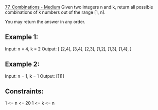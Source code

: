 [77. Combinations - Medium](https://leetcode.com/problems/combinations/)
Given two integers n and k, return all possible combinations of k numbers out of the range [1, n].

You may return the answer in any order.

## Example 1:

Input: n = 4, k = 2
Output:
[
  [2,4],
  [3,4],
  [2,3],
  [1,2],
  [1,3],
  [1,4],
]

## Example 2:

Input: n = 1, k = 1
Output: [[1]]

## Constraints:

1 <= n <= 20
1 <= k <= n